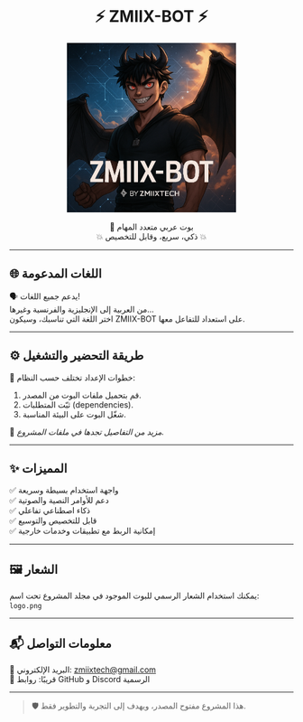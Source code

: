 <h1 align="center">⚡ ZMIIX-BOT ⚡</h1>

<p align="center">
  <img src="./logo.png" width="300" alt="ZMIXX Logo"/>
</p>

<p align="center">
  🤖 بوت عربي متعدد المهام  
  <br/>
  💥 ذكي، سريع، وقابل للتخصيص 💥
</p>

---

## 🌐 اللغات المدعومة

🗣️ يدعم جميع اللغات!  
من العربية إلى الإنجليزية والفرنسية وغيرها...  
اختر اللغة التي تناسبك، وسيكون ZMIIX-BOT على استعداد للتفاعل معها.

---

## ⚙️ طريقة التحضير والتشغيل

🚀 خطوات الإعداد تختلف حسب النظام:  
1. قم بتحميل ملفات البوت من المصدر.  
2. ثبّت المتطلبات (dependencies).  
3. شغّل البوت على البيئة المناسبة.

📁 *مزيد من التفاصيل تجدها في ملفات المشروع.*

---

## ✨ المميزات

✅ واجهة استخدام بسيطة وسريعة  
✅ دعم للأوامر النصية والصوتية  
✅ ذكاء اصطناعي تفاعلي  
✅ قابل للتخصيص والتوسيع  
✅ إمكانية الربط مع تطبيقات وخدمات خارجية

---

## 🖼️ الشعار

يمكنك استخدام الشعار الرسمي للبوت الموجود في مجلد المشروع تحت اسم:  
`logo.png`

---

## 📬 معلومات التواصل

📧 البريد الإلكتروني: [zmiixtech@gmail.com](mailto:zmiixtech@gmail.com)  
🔗 قريبًا: روابط GitHub و Discord الرسمية

---

> 🛡️ هذا المشروع مفتوح المصدر، ويهدف إلى التجربة والتطوير فقط.
